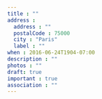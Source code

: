 ```yaml
---
title : ""
address :
  address : ""
  postalCode : 75000
  city : "Paris"
  label : ""
when : 2016-06-24T1904-07:00
description : ""
photos : ""
draft: true
important : true
association : ""
---
```

